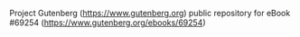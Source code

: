 Project Gutenberg (https://www.gutenberg.org) public repository for
eBook #69254 (https://www.gutenberg.org/ebooks/69254)
